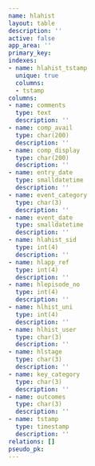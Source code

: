 ```yaml
---
name: hlahist
layout: table
description: ''
active: false
app_area: ''
primary_key: 
indexes:
- name: hlahist_tstamp
  unique: true
  columns:
  - tstamp
columns:
- name: comments
  type: text
  description: ''
- name: comp_avail
  type: char(200)
  description: ''
- name: comp_display
  type: char(200)
  description: ''
- name: entry_date
  type: smalldatetime
  description: ''
- name: event_category
  type: char(3)
  description: ''
- name: event_date
  type: smalldatetime
  description: ''
- name: hlahist_sid
  type: int(4)
  description: ''
- name: hlapp_ref
  type: int(4)
  description: ''
- name: hlepisode_no
  type: int(4)
  description: ''
- name: hlhist_uni
  type: int(4)
  description: ''
- name: hlhist_user
  type: char(3)
  description: ''
- name: hlstage
  type: char(3)
  description: ''
- name: key_category
  type: char(3)
  description: ''
- name: outcomes
  type: char(3)
  description: ''
- name: tstamp
  type: timestamp
  description: ''
relations: []
pseudo_pk: 
---
```


